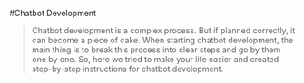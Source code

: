 #Chatbot Development

>Chatbot development is a complex process. But if planned correctly, it can become a piece of cake. When starting chatbot development, the main thing is to break this process into clear steps and go by them one by one. So, here we tried to make your life easier and created step-by-step instructions for chatbot development.
